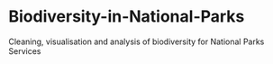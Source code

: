 # Biodiversity-in-National-Parks
Cleaning, visualisation and analysis of biodiversity for National Parks Services

